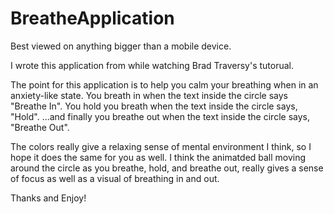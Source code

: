 # BreatheApplication

Best viewed on anything bigger than a mobile device. 

I wrote this application from while watching Brad Traversy's tutorual. 

The point for this application is to help you calm your breathing when in an anxiety-like state.
You breath in when the text inside the circle says "Breathe In".
You hold you breath when the text inside the circle says, "Hold".
...and finally you breathe out when the text inside the circle says, "Breathe Out".

The colors really give a relaxing sense of mental environment I think, so I hope it does the same for you as well.
I think the animatded ball moving around the circle as you breathe, hold, and breathe out, really gives a sense of focus as well as a visual of breathing in and out.

Thanks and Enjoy!

